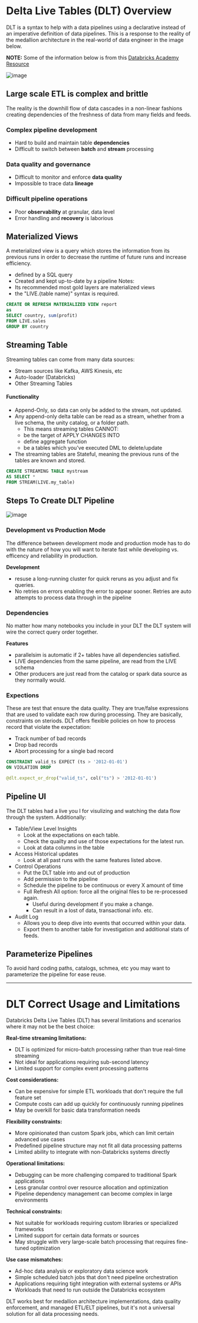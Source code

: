 # Delta Live Tables (DLT) Overview
DLT is a syntax to help with a data pipelines using a declarative instead of an imperative definition of data pipelines. This is a response to the reality of the medallion architecture in the real-world of data engineer in the image below.

**NOTE:** Some of the information below is from this [Databricks Academy Resource](https://customer-academy.databricks.com/learn/courses/2971/build-data-pipelines-with-lakeflow-declarative-pipelines/lessons/32807/introduction-to-delta-live-tables)

![image](https://github.com/user-attachments/assets/dee71ff8-c1ec-4e4e-a633-59788742ca36)

## Large scale ETL is complex and brittle
The reality is the downhill flow of data cascades in a non-linear fashions creating dependencies of the freshness of data from many fields and feeds.

### Complex pipeline development
- Hard to build and maintain table **dependencies**
- Difficult to switch between **batch** and **stream** processing

### Data quality and governance
- Difficult to monitor and enforce **data quality**
- Impossible to trace data **lineage**

### Difficult pipeline operations
- Poor **observability** at granular, data level
- Error handling and **recovery** is laborious


## Materialized Views
A meterialized view is a query which stores the information from its previous runs in order to decrease the runtime of future runs and increase efficiency.
- defined by a SQL query
- Created and kept up-to-date by a pipeline
Notes:
- Its recommended most gold layers are materialized views
- the "LIVE.{table name}" syntax is required.

```sql
CREATE OR REFRESH MATERIALIZED VIEW report
as
SELECT country, sum(profit)
FROM LIVE.sales
GROUP BY country
```

## Streaming Table
Streaming tables can come from many data sources:
- Stream sources like Kafka, AWS Kinesis, etc
- Auto-loader (Databricks)
- Other Streaming Tables

#### Functionality
- Append-Only, so data can only be added to the stream, not updated.
- Any append-only delta table can be read as a stream, whether from a live schema, the unity catalog, or a folder path.
  - This means streaming tables CANNOT:
  - be the target of APPLY CHANGES INTO
  - define aggregate function
  - be a tables which you've executed DML to delete/update
- The streaming tables are Stateful, meaning the previous runs of the tables are known and stored.

```sql
CREATE STREAMING TABLE mystream
AS SELECT *
FROM STREAM(LIVE.my_table)
```

## Steps To Create DLT Pipeline
![image](https://github.com/user-attachments/assets/1747077e-ccf6-4c62-b49f-f465e392b88c)

### Development vs Production Mode
The difference between development mode and production mode has to do with the nature of how you will want to iterate fast while developing vs. efficency and reliability in production.

**Development**
- resuse a long-running cluster for quick reruns as you adjust and fix queries.
- No retries on errors enabling the error to appear sooner. Retries are auto attempts to process data through in the pipeline

### Dependencies
No matter how many notebooks you include in your DLT the DLT system will wire the correct query order together.

**Features**
- parallelsim is automatic if 2+ tables have all dependencies satisfied.
- LIVE dependencies from the same pipeline, are read from the LIVE schema
- Other producers are just read from the catalog or spark data source as they normally would.

### Expections
These are test that ensure the data quality. They are true/false expressions that are used to validate each row during processing. They are basically, constraints on steriods. DLT offers flexible policies on how to process record that violate the expectation:
- Track number of bad records
- Drop bad records
- Abort processing for a single bad record

```sql
CONSTRAINT valid_ts EXPECT (ts > '2012-01-01')
ON VIOLATION DROP
```
```python
@dlt.expect_or_drop("valid_ts", col("ts") > '2012-01-01')
```

## Pipeline UI
The DLT tables had a live you I for visulizing and watching the data flow through the system.
Additionally:
- Table/View Level Insights
  - Look at the expectations on each table.
  - Check the quailty and use of those expectations for the latest run.
  - Look at data columns in the table
- Access Historical updates
  - Look at all past runs with the same features listed above.
- Control Operations
  - Put the DLT table into and out of production
  - Add permission to the pipeline
  - Schedule the pipeline to be continuous or every X amount of time
  - Full Refresh All option: force all the original files to be re-processed again.
    - Useful during development if you make a change.
    - Can result in a lost of data, transactional info. etc.
- Audit Log
  - Allows you to deep dive into events that occurred within your data.
  - Export them to another table for investigation and additional stats of feeds.
 

## Parameterize Pipelines
To avoid hard coding paths, catalogs, schmea, etc you may want to parameterize the pipeline for ease reuse.

---
# DLT Correct Usage and Limitations
Databricks Delta Live Tables (DLT) has several limitations and scenarios where it may not be the best choice:

**Real-time streaming limitations:**
- DLT is optimized for micro-batch processing rather than true real-time streaming
- Not ideal for applications requiring sub-second latency
- Limited support for complex event processing patterns

**Cost considerations:**
- Can be expensive for simple ETL workloads that don't require the full feature set
- Compute costs can add up quickly for continuously running pipelines
- May be overkill for basic data transformation needs

**Flexibility constraints:**
- More opinionated than custom Spark jobs, which can limit certain advanced use cases
- Predefined pipeline structure may not fit all data processing patterns
- Limited ability to integrate with non-Databricks systems directly

**Operational limitations:**
- Debugging can be more challenging compared to traditional Spark applications
- Less granular control over resource allocation and optimization
- Pipeline dependency management can become complex in large environments

**Technical constraints:**
- Not suitable for workloads requiring custom libraries or specialized frameworks
- Limited support for certain data formats or sources
- May struggle with very large-scale batch processing that requires fine-tuned optimization

**Use case mismatches:**
- Ad-hoc data analysis or exploratory data science work
- Simple scheduled batch jobs that don't need pipeline orchestration
- Applications requiring tight integration with external systems or APIs
- Workloads that need to run outside the Databricks ecosystem

DLT works best for medallion architecture implementations, data quality enforcement, and managed ETL/ELT pipelines, but it's not a universal solution for all data processing needs.
